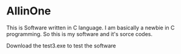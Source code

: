 # AllinOne
This is Software written in C language. I am basically a newbie in C programming. So this is my software and it's sorce codes.

Download the test3.exe to  test the software
